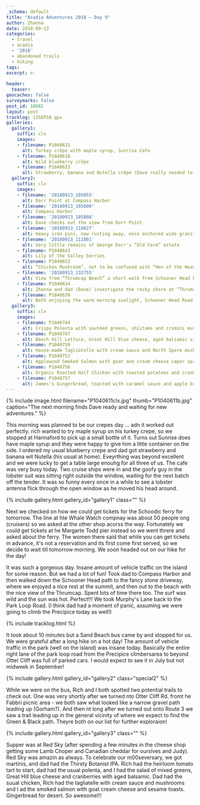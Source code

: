```yaml
---
_schema: default
title: "Acadia Adventures 2018 – Day 9"
author: Zhanna
date: 2018-09-13
categories:
  - travel
  - acadia
  - '2018' 
  - abandoned trails
  - hiking
tags:
excerpt: >-
  
header:
  teaser:
geocaches: false
surveymarks: false
post_id: 10982
layout: post
tracklog: 13SEP18.gpx
galleries:
  gallery1:
    suffix: clx
    images:
    - filename: P1040615
      alt: Turkey crêpe with maple syrup, Sunrise Cafe     
    - filename: P1040618
      alt: Wild blueberry crêpe
    - filename: P1040623
      alt: Strawberry, banana and Nutella crêpe (Dave really needed to “fuel up”!)    
  gallery2:
    suffix: clx
    images:
    - filename: '20180913_105055'
      alt: Dorr Point at Compass Harbor     
    - filename: '20180913_105600'
      alt: Compass Harbor
    - filename: '20180913_105808'
      alt: Dave checks out the view from Dorr Point 
    - filename: '20180913_110827'
      alt: Heavy iron pins, now rusting away, once anchored wide granite steps.     
    - filename: '20180913_111801'
      alt: Very little remains of George Dorr's “Old Farm” estate
    - filename: P1040643
      alt: Lily of the Valley berries   
    - filename: P1040652
      alt: “Chicken Mushroom”, not to be confused with “Hen of the Woods”     
    - filename: '20180913_132755'
      alt: View from “Thrumcap Beach” a short walk from Schooner Head Road
    - filename: P1040634
      alt: Zhanna and dad (Dave) investigate the rocky shore at “Thrumcap Beach” off of Schooner Head Road  
    - filename: P1040639
      alt: Both enjoying the warm morning sunlight, Schooner Head Road  
  gallery3:
    suffix: clx
    images:
    - filename: P1040744
      alt: Crispy Polenta with sautéed greens, shiitake and crimini mushrooms, balsamic reduction and parmigiano reggiano     
    - filename: P1040747
      alt: Beech Hill Lettuce, Great Hill blue cheese, aged balsamic vinaigrette
    - filename: P1040750
      alt: House-made Tagliatelle with cream sauce and North Spore mushrooms 
    - filename: P1040752
      alt: Applewood Smoked Salmon with goat and cream cheese caper spread, red onion, house-made sesame wheat crackers     
    - filename: P1040756
      alt: Organic Roasted Half Chicken with roasted potatoes and cranberry sauce
    - filename: P1040757
      alt: James's Gingerbread, toasted with caramel sauce and apple brandy-spiked whipped cream                                          
---
```


{% include image.html filename="P1040611clx.jpg" thumb="P1040611b.jpg" caption="The next morning finds Dave ready and waiting for new adventures." %}

This morning was planned to be our crepes day ... adn it worked out perfectly. rich wanted to try maple syrup on his turkey crepe, so we stopped at Hannaford to pick up a small bottle of it. Turns out Sunrise does have maple syrup and they were happy to give him a little container on the side. I ordered my usual blueberry crepe and dad got strawberry and banana wit Nutella (his usual at home). Eveyrthing was beyond excellent and we were lucky to get a table large enouhg for all three of us. The cafe was very busy today. Two cruise ships were in and the goofy guy in the lobster suit was sitting right outside the window, waiting for the next batch off the tender. It was so funny every once in a while to see a lobster antenna flick through the open window as he moved his head around.

{% include gallery.html gallery_id="gallery1" class="" %}

Next we checked on how we could get tickets for the Schoodic ferry for tomorrow. The line at hte Whale Watch compnay was about 50 people ong (cruisers) so we asked at the other shop acorss the way. Fortunately we could get tickets at he Margarte Todd pier instead so we went threre and asked about the ferry. The women there said that while you can get tickets in advance, it's not a reservation and its first come first served, so we decide to wait till tomorrow morning. We soon headed out on our hike for the day!

It was such a gorgeous day. Insane amount of vehicle traffic on the island for some reason. But we had a lot of fun! Took dad to Compass Harbor and then walked down the Schooner Head path to the fancy stone driveway, where we enjoyed a nice rest at the summit, and then out to the beach with the nice view of the Thrumcap. Spent lots of time there too. The surf was wild and the sun was hot. Perfect!!! We took Murphy's Lane back to the Park Loop Road. (I think dad had a moment of panic, assuming we were going to climb the Precipice today as well!)

{% include tracklog.html %}

It took about 10 minutes but a Sand Beach bus came by and stopped for us. We were grateful after a long hike on a hot day! The amount of vehicle traffic in the park (well on the island) was insane today. Basically the entire right lane of the park loop road from the Precipice climbersarea to beyond Otter Cliff was full of parked cars. I would expect to see it in July but not midweek in September! 

{% include gallery.html gallery_id="gallery2" class="special2" %}

While we were on the bus, Rich and I both spotted two potential trails to check out. One was very shortly after we turned nto Otter Cliff Rd. fromt he Fabbri picnic area - we both saw what looked like a narrow gravel path leading up (Gorham?). And then nt long after we turned out onto Route 3 we saw a trail leading up in the general vicinity of where we expect to find the Green & Black path. Theyre both on our list for further exploraion!

{% include gallery.html gallery_id="gallery3" class="" %}

Supper was at Red Sky (after spending a few minutes in the cheese shop getting some Lamb Choper and Canadian cheddar for ourslves and Judy). Red Sky was amazin  as always. To celebrate our m00seversary, we got martinis, and dad had the Thirsty Botanist IPA. Rich had the heirloom tomato tart to start, dad had the usual polenta, and I had the salad of mixed greens, Great Hill blue cheese and cranberries with aged balsamic. Dad had the suual chicken, Rich had the tagliatelle with cream sauce and mushrooms and I ad the smoked salmon with goat cream cheese and sesame toasts. Gingerbread for desert. So awesome!!! 